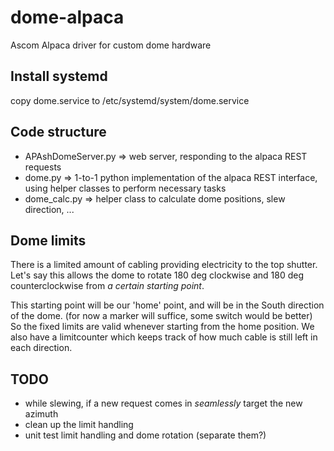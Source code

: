 # dome-alpaca
Ascom Alpaca driver for custom dome hardware

## Install systemd

copy dome.service to /etc/systemd/system/dome.service




## Code structure

- APAshDomeServer.py => web server, responding to the alpaca REST requests
- dome.py => 1-to-1 python implementation of the alpaca REST interface, using helper classes to perform necessary tasks
- dome_calc.py => helper class to calculate dome positions, slew direction, ...


## Dome limits

There is a limited amount of cabling providing electricity to the top shutter.
Let's say this allows the dome to rotate 180 deg clockwise and 180 deg counterclockwise from *a certain starting point*.

This starting point will be our 'home' point, and will be in the South direction of the dome. (for now a marker will suffice, some switch would be better)
So the fixed limits are valid whenever starting from the home position.
We also have a limitcounter which keeps track of how much cable is still left in each direction.

## TODO

- while slewing, if a new request comes in *seamlessly* target the new azimuth
- clean up the limit handling
- unit test limit handling and dome rotation (separate them?)


